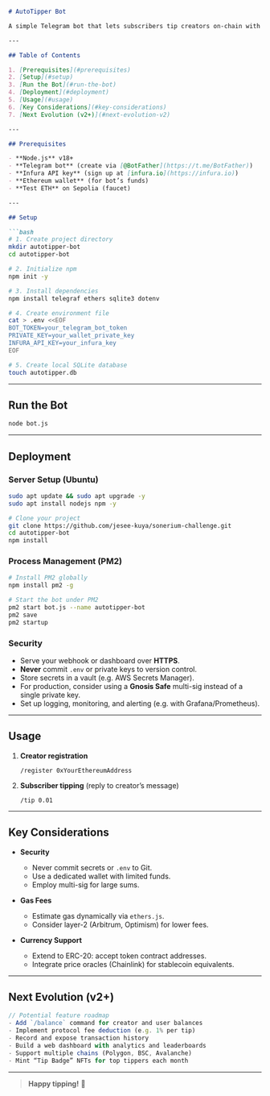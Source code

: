 ```markdown
# AutoTipper Bot

A simple Telegram bot that lets subscribers tip creators on‐chain with a slash command. Built with Node.js, Telegraf, and ethers.js, it supports ETH (Sepolia testnet) out of the box and can be extended to ERC-20 tokens, NFTs, dashboards, and more.

---

## Table of Contents

1. [Prerequisites](#prerequisites)  
2. [Setup](#setup)  
3. [Run the Bot](#run-the-bot)  
4. [Deployment](#deployment)  
5. [Usage](#usage)  
6. [Key Considerations](#key-considerations)  
7. [Next Evolution (v2+)](#next-evolution-v2)

---

## Prerequisites

- **Node.js** v18+  
- **Telegram bot** (create via [@BotFather](https://t.me/BotFather))  
- **Infura API key** (sign up at [infura.io](https://infura.io))  
- **Ethereum wallet** (for bot’s funds)  
- **Test ETH** on Sepolia (faucet)

---

## Setup

```bash
# 1. Create project directory
mkdir autotipper-bot
cd autotipper-bot

# 2. Initialize npm
npm init -y

# 3. Install dependencies
npm install telegraf ethers sqlite3 dotenv

# 4. Create environment file
cat > .env <<EOF
BOT_TOKEN=your_telegram_bot_token
PRIVATE_KEY=your_wallet_private_key
INFURA_API_KEY=your_infura_key
EOF

# 5. Create local SQLite database
touch autotipper.db
```

---

## Run the Bot

```bash
node bot.js
```

---

## Deployment

### Server Setup (Ubuntu)

```bash
sudo apt update && sudo apt upgrade -y
sudo apt install nodejs npm -y
```

```bash
# Clone your project
git clone https://github.com/jesee-kuya/sonerium-challenge.git
cd autotipper-bot
npm install
```

### Process Management (PM2)

```bash
# Install PM2 globally
npm install pm2 -g

# Start the bot under PM2
pm2 start bot.js --name autotipper-bot
pm2 save
pm2 startup
```

### Security

- Serve your webhook or dashboard over **HTTPS**.  
- **Never** commit `.env` or private keys to version control.  
- Store secrets in a vault (e.g. AWS Secrets Manager).  
- For production, consider using a **Gnosis Safe** multi-sig instead of a single private key.  
- Set up logging, monitoring, and alerting (e.g. with Grafana/Prometheus).

---

## Usage

1. **Creator registration**  
   ```text
   /register 0xYourEthereumAddress
   ```

2. **Subscriber tipping** (reply to creator’s message)  
   ```text
   /tip 0.01
   ```

---

## Key Considerations

- **Security**  
  - Never commit secrets or `.env` to Git.  
  - Use a dedicated wallet with limited funds.  
  - Employ multi-sig for large sums.  

- **Gas Fees**  
  - Estimate gas dynamically via `ethers.js`.  
  - Consider layer-2 (Arbitrum, Optimism) for lower fees.  

- **Currency Support**  
  - Extend to ERC-20: accept token contract addresses.  
  - Integrate price oracles (Chainlink) for stablecoin equivalents.

---

## Next Evolution (v2+)

```javascript
// Potential feature roadmap
- Add `/balance` command for creator and user balances
- Implement protocol fee deduction (e.g. 1% per tip)
- Record and expose transaction history
- Build a web dashboard with analytics and leaderboards
- Support multiple chains (Polygon, BSC, Avalanche)
- Mint “Tip Badge” NFTs for top tippers each month
```

---

> **Happy tipping!** 🚀  
```